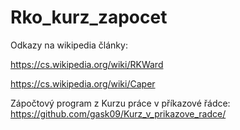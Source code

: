 # Rko_kurz_zapocet

Odkazy na wikipedia články:

https://cs.wikipedia.org/wiki/RKWard

https://cs.wikipedia.org/wiki/Caper

Zápočtový program z Kurzu práce v příkazové řádce: https://github.com/gask09/Kurz_v_prikazove_radce/

